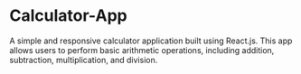 # Calculator-App
A simple and responsive calculator application built using React.js. This app allows users to perform basic arithmetic operations, including addition, subtraction, multiplication, and division.
